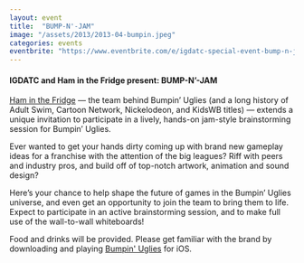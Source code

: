 ```yaml
---
layout: event
title:  "BUMP-N'-JAM"
image: "/assets/2013/2013-04-bumpin.jpeg"
categories: events
eventbrite: "https://www.eventbrite.com/e/igdatc-special-event-bump-n-jam-tickets-6263583547#"
---
```


#### IGDATC and Ham in the Fridge present: BUMP-N’-JAM

[Ham in the Fridge](http://www.haminthefridge.com/) — the team behind Bumpin’ Uglies (and a long history of Adult Swim, Cartoon Network, Nickelodeon, and KidsWB titles) — extends a unique invitation to participate in a lively, hands-on jam-style brainstorming session for Bumpin’ Uglies.

Ever wanted to get your hands dirty coming up with brand new gameplay ideas for a franchise with the attention of the big leagues? Riff with peers and industry pros, and build off of top-notch artwork, animation and sound design?

Here’s your chance to help shape the future of games in the Bumpin’ Uglies universe, and even get an opportunity to join the team to bring them to life.  Expect to participate in an active brainstorming session, and to make full use of the wall-to-wall whiteboards!

Food and drinks will be provided.  Please get familiar with the brand by downloading and playing [Bumpin' Uglies](http://itunes.apple.com/us/app/bumpin-uglies/id532884096) for iOS.


